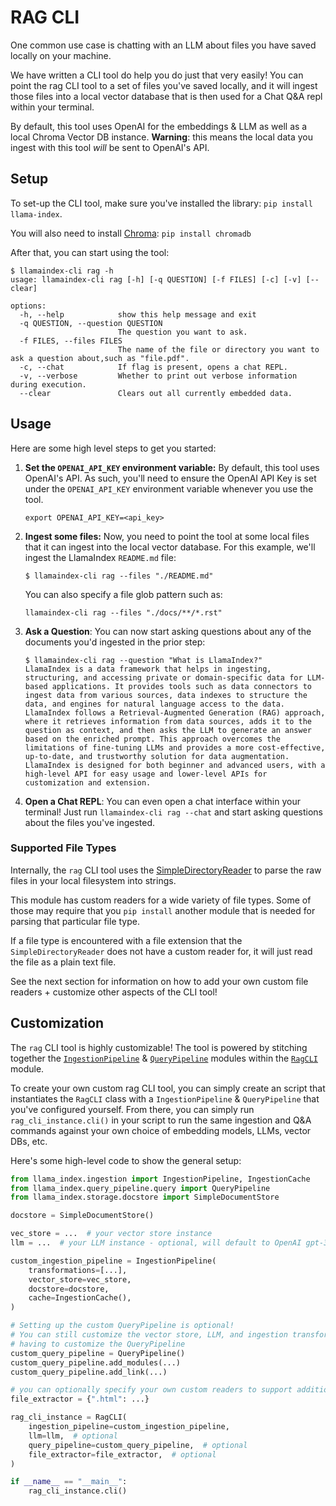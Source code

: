 # RAG CLI

One common use case is chatting with an LLM about files you have saved locally on your machine.

We have written a CLI tool do help you do just that very easily! You can point the rag CLI tool to a set of files you've saved locally, and it will ingest those files into a local vector database that is then used for a Chat Q&A repl within your terminal.

By default, this tool uses OpenAI for the embeddings & LLM as well as a local Chroma Vector DB instance. **Warning**: this means the local data you ingest with this tool _will_ be sent to OpenAI's API.

## Setup

To set-up the CLI tool, make sure you've installed the library: `pip install llama-index`.

You will also need to install [Chroma](/docs/examples/vector_stores/ChromaIndexDemo.ipynb): `pip install chromadb`

After that, you can start using the tool:

```shell
$ llamaindex-cli rag -h
usage: llamaindex-cli rag [-h] [-q QUESTION] [-f FILES] [-c] [-v] [--clear]

options:
  -h, --help            show this help message and exit
  -q QUESTION, --question QUESTION
                        The question you want to ask.
  -f FILES, --files FILES
                        The name of the file or directory you want to ask a question about,such as "file.pdf".
  -c, --chat            If flag is present, opens a chat REPL.
  -v, --verbose         Whether to print out verbose information during execution.
  --clear               Clears out all currently embedded data.
```

## Usage

Here are some high level steps to get you started:

1. **Set the `OPENAI_API_KEY` environment variable:** By default, this tool uses OpenAI's API. As such, you'll need to ensure the OpenAI API Key is set under the `OPENAI_API_KEY` environment variable whenever you use the tool.
   ```shell
   export OPENAI_API_KEY=<api_key>
   ```
1. **Ingest some files:** Now, you need to point the tool at some local files that it can ingest into the local vector database. For this example, we'll ingest the LlamaIndex `README.md` file:
   ```shell
   $ llamaindex-cli rag --files "./README.md"
   ```
   You can also specify a file glob pattern such as:
   ```shell
   llamaindex-cli rag --files "./docs/**/*.rst"
   ```
1. **Ask a Question**: You can now start asking questions about any of the documents you'd ingested in the prior step:
   ```shell
   $ llamaindex-cli rag --question "What is LlamaIndex?"
   LlamaIndex is a data framework that helps in ingesting, structuring, and accessing private or domain-specific data for LLM-based applications. It provides tools such as data connectors to ingest data from various sources, data indexes to structure the data, and engines for natural language access to the data. LlamaIndex follows a Retrieval-Augmented Generation (RAG) approach, where it retrieves information from data sources, adds it to the question as context, and then asks the LLM to generate an answer based on the enriched prompt. This approach overcomes the limitations of fine-tuning LLMs and provides a more cost-effective, up-to-date, and trustworthy solution for data augmentation. LlamaIndex is designed for both beginner and advanced users, with a high-level API for easy usage and lower-level APIs for customization and extension.
   ```
1. **Open a Chat REPL**: You can even open a chat interface within your terminal! Just run `llamaindex-cli rag --chat` and start asking questions about the files you've ingested.

### Supported File Types

Internally, the `rag` CLI tool uses the [SimpleDirectoryReader](/api/llama_index.readers.SimpleDirectoryReader.rst) to parse the raw files in your local filesystem into strings.

This module has custom readers for a wide variety of file types. Some of those may require that you `pip install` another module that is needed for parsing that particular file type.

If a file type is encountered with a file extension that the `SimpleDirectoryReader` does not have a custom reader for, it will just read the file as a plain text file.

See the next section for information on how to add your own custom file readers + customize other aspects of the CLI tool!

## Customization

The `rag` CLI tool is highly customizable! The tool is powered by stitching together the [`IngestionPipeline`](https://docs.llamaindex.ai/en/stable/module_guides/loading/ingestion_pipeline/root.html) & [`QueryPipeline`](https://docs.llamaindex.ai/en/stable/module_guides/querying/pipeline/root.html) modules within the [`RagCLI`](https://github.com/run-llama/llama_index/blob/main/llama_index/command_line/rag.py) module.

To create your own custom rag CLI tool, you can simply create an script that instantiates the `RagCLI` class with a `IngestionPipeline` & `QueryPipeline` that you've configured yourself. From there, you can simply run `rag_cli_instance.cli()` in your script to run the same ingestion and Q&A commands against your own choice of embedding models, LLMs, vector DBs, etc.

Here's some high-level code to show the general setup:

```python
from llama_index.ingestion import IngestionPipeline, IngestionCache
from llama_index.query_pipeline.query import QueryPipeline
from llama_index.storage.docstore import SimpleDocumentStore

docstore = SimpleDocumentStore()

vec_store = ...  # your vector store instance
llm = ...  # your LLM instance - optional, will default to OpenAI gpt-3.5-turbo

custom_ingestion_pipeline = IngestionPipeline(
    transformations=[...],
    vector_store=vec_store,
    docstore=docstore,
    cache=IngestionCache(),
)

# Setting up the custom QueryPipeline is optional!
# You can still customize the vector store, LLM, and ingestion transformations without
# having to customize the QueryPipeline
custom_query_pipeline = QueryPipeline()
custom_query_pipeline.add_modules(...)
custom_query_pipeline.add_link(...)

# you can optionally specify your own custom readers to support additional file types.
file_extractor = {".html": ...}

rag_cli_instance = RagCLI(
    ingestion_pipeline=custom_ingestion_pipeline,
    llm=llm,  # optional
    query_pipeline=custom_query_pipeline,  # optional
    file_extractor=file_extractor,  # optional
)

if __name__ == "__main__":
    rag_cli_instance.cli()
```

